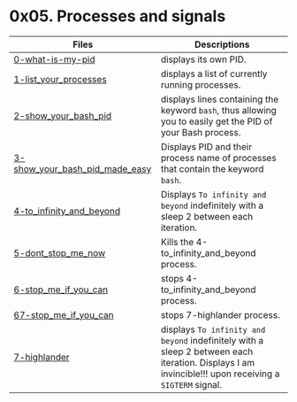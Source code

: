 # 0x05. Processes and signals

Files | Descriptions
----- | ------------
[0-what-is-my-pid](./0-what-is-my-pid) | displays its own PID.
[1-list_your_processes](./1-list_your_processes) | displays a list of currently running processes.
[2-show_your_bash_pid](./2-show_your_bash_pid) | displays lines containing the keyword `bash`, thus allowing you to easily get the PID of your Bash process.
[3-show_your_bash_pid_made_easy](./3-show_your_bash_pid_made_easy) | Displays PID and their process name of processes that contain the keyword `bash`.
[4-to_infinity_and_beyond](./4-to_infinity_and_beyond) | Displays `To infinity and beyond` indefinitely with a sleep 2 between each iteration.
[5-dont_stop_me_now](./5-dont_stop_me_now) | Kills the 4-to_infinity_and_beyond process.
[6-stop_me_if_you_can](./6-stop_me_if_you_can) | stops 4-to_infinity_and_beyond process.
[67-stop_me_if_you_can](./67-stop_me_if_you_can) | stops 7-highlander process.
[7-highlander](./7-highlander) | displays `To infinity and beyond` indefinitely with a sleep 2 between each iteration. Displays I am invincible!!! upon receiving a `SIGTERM` signal.
